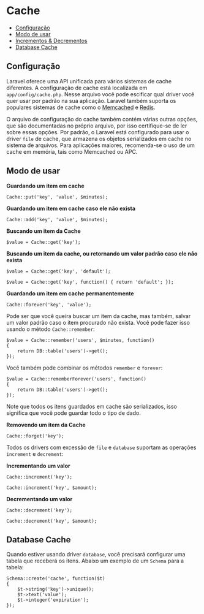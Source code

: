 # Cache

- [Configuração](#configuration)
- [Modo de usar](#cache-usage)
- [Incrementos & Decrementos](#increments-and-decrements)
- [Database Cache](#database-cache)

<a name="configuration"></a>
## Configuração

Laravel oferece uma API unificada para vários sistemas de cache diferentes. A configuração de cache está localizada em `app/config/cache.php`. Nesse arquivo você pode escificar qual driver você quer usar por padrão na sua aplicação. Laravel também suporta os populares sistemas de cache como o [Memcached](http://memcached.org) e [Redis](http://redis.io).

O arquivo de configuração do cache também contém várias outras opções, que são documentadas no próprio arquivo, por isso certifique-se de ler sobre essas opções. Por padrão, o Laravel está configurado para usar o driver `file` de cache, que armazena os objetos serializados em cache no sistema de arquivos. Para aplicações maiores, recomenda-se o uso de um cache em memória, tais como Memcached ou APC.

<a name="cache-usage"></a>
## Modo de usar

**Guardando um item em cache**

	Cache::put('key', 'value', $minutes);

**Guardando um item em cache caso ele não exista**

	Cache::add('key', 'value', $minutes);

**Buscando um item da Cache**

	$value = Cache::get('key');

**Buscando um item da cache, ou retornando um valor padrão caso ele não exista**

	$value = Cache::get('key', 'default');

	$value = Cache::get('key', function() { return 'default'; });

**Guardando um item em cache permanentemente**

	Cache::forever('key', 'value');

Pode ser que você queira buscar um item da cache, mas também, salvar um valor padrão caso o item procurado não exista.
Você pode fazer isso usando o método `Cache::remember`:

	$value = Cache::remember('users', $minutes, function()
	{
		return DB::table('users')->get();
	});

Você também pode combinar os métodos `remember` e `forever`:

	$value = Cache::rememberForever('users', function()
	{
		return DB::table('users')->get();
	});

Note que todos os itens guardados em cache são serializados, isso significa que você pode guardar todo o tipo de dado.

**Removendo um item da Cache**

	Cache::forget('key');

<a name="increments-and-decrements"></a>

Todos os drivers com excessão de `file` e `database` suportam as operações `increment` e `decrement`:

**Incrementando um valor**

	Cache::increment('key');

	Cache::increment('key', $amount);

**Decrementando um valor**

	Cache::decrement('key');

	Cache::decrement('key', $amount);

<a name="database-cache"></a>
## Database Cache

Quando estiver usando driver `database`, você precisará configurar uma tabela que receberá os itens. Abaixo um exemplo de um `Schema` para a tabela:

	Schema::create('cache', function($t)
	{
		$t->string('key')->unique();
		$t->text('value');
		$t->integer('expiration');
	});
